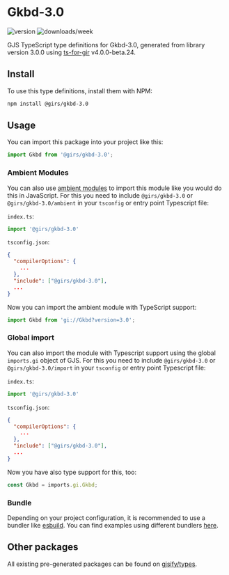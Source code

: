 
# Gkbd-3.0

![version](https://img.shields.io/npm/v/@girs/gkbd-3.0)
![downloads/week](https://img.shields.io/npm/dw/@girs/gkbd-3.0)


GJS TypeScript type definitions for Gkbd-3.0, generated from library version 3.0.0 using [ts-for-gir](https://github.com/gjsify/ts-for-gir) v4.0.0-beta.24.


## Install

To use this type definitions, install them with NPM:
```bash
npm install @girs/gkbd-3.0
```

## Usage

You can import this package into your project like this:
```ts
import Gkbd from '@girs/gkbd-3.0';
```

### Ambient Modules

You can also use [ambient modules](https://github.com/gjsify/ts-for-gir/tree/main/packages/cli#ambient-modules) to import this module like you would do this in JavaScript.
For this you need to include `@girs/gkbd-3.0` or `@girs/gkbd-3.0/ambient` in your `tsconfig` or entry point Typescript file:

`index.ts`:
```ts
import '@girs/gkbd-3.0'
```

`tsconfig.json`:
```json
{
  "compilerOptions": {
    ...
  },
  "include": ["@girs/gkbd-3.0"],
  ...
}
```

Now you can import the ambient module with TypeScript support: 

```ts
import Gkbd from 'gi://Gkbd?version=3.0';
```

### Global import

You can also import the module with Typescript support using the global `imports.gi` object of GJS.
For this you need to include `@girs/gkbd-3.0` or `@girs/gkbd-3.0/import` in your `tsconfig` or entry point Typescript file:

`index.ts`:
```ts
import '@girs/gkbd-3.0'
```

`tsconfig.json`:
```json
{
  "compilerOptions": {
    ...
  },
  "include": ["@girs/gkbd-3.0"],
  ...
}
```

Now you have also type support for this, too:

```ts
const Gkbd = imports.gi.Gkbd;
```

### Bundle

Depending on your project configuration, it is recommended to use a bundler like [esbuild](https://esbuild.github.io/). You can find examples using different bundlers [here](https://github.com/gjsify/ts-for-gir/tree/main/examples).

## Other packages

All existing pre-generated packages can be found on [gjsify/types](https://github.com/gjsify/types).

